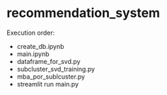 # recommendation_system

Execution order:

- create_db.ipynb
- main.ipynb
- dataframe_for_svd.py
- subcluster_svd_training.py
- mba_por_sublcuster.py
- streamlit run main.py